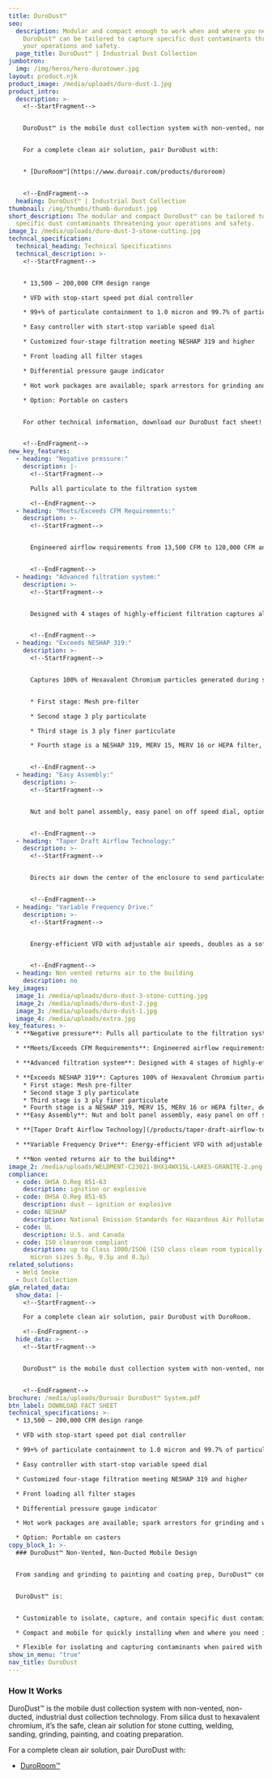 ```yaml
---
title: DuroDust™
seo:
  description: Modular and compact enough to work when and where you need it,
    DuroDust™ can be tailored to capture specific dust contaminants threatening
    your operations and safety.
  page_title: DuroDust™ | Industrial Dust Collection
jumbotron:
  img: /img/heros/hero-durotower.jpg
layout: product.njk
product_image: /media/uploads/duro-dust-1.jpg
product_intro:
  description: >-
    <!--StartFragment-->


    DuroDust™ is the mobile dust collection system with non-vented, non-ducted, industrial dust collection technology. From silica dust to hexavalent chromium, it’s the safe, clean air solution for stone cutting, welding, sanding, grinding, painting, and coating preparation.


    For a complete clean air solution, pair DuroDust with:


    * [DuroRoom™](https://www.duroair.com/products/duroroom)


    <!--EndFragment-->
  heading: DuroDust™ | Industrial Dust Collection
thumbnail: /img/thumbs/thumb-durodust.jpg
short_description: The modular and compact DuroDust™ can be tailored to capture
  specific dust contaminants threatening your operations and safety.
image_1: /media/uploads/duro-dust-3-stone-cutting.jpg
techncal_specification:
  technical_heading: Technical Specifications
  technical_description: >-
    <!--StartFragment-->


    * 13,500 – 200,000 CFM design range

    * VFD with stop-start speed pot dial controller

    * 99+% of particulate containment to 1.0 micron and 99.7% of particulate to 0.3 micron

    * Easy controller with start-stop variable speed dial

    * Customized four-stage filtration meeting NESHAP 319 and higher

    * Front loading all filter stages

    * Differential pressure gauge indicator

    * Hot work packages are available; spark arrestors for grinding and welding

    * Option: Portable on casters


    For other technical information, download our DuroDust fact sheet!


    <!--EndFragment-->
new_key_features:
  - heading: "Negative pressure:"
    description: |-
      <!--StartFragment-->

      Pulls all particulate to the filtration system

      <!--EndFragment-->
  - heading: "Meets/Exceeds CFM Requirements:"
    description: >-
      <!--StartFragment-->


      Engineered airflow requirements from 13,500 CFM to 120,000 CFM and beyond, to achieve airflow from 50 FPM to over 150 FPM through the enclosure and ensure dust/smoke will not escape.


      <!--EndFragment-->
  - heading: "Advanced filtration system:"
    description: >-
      <!--StartFragment-->


      Designed with 4 stages of highly-efficient filtration captures all particulate to 1 micron and 99.7% of particulate to 0.3 micron.


      <!--EndFragment-->
  - heading: "Exceeds NESHAP 319:"
    description: >-
      <!--StartFragment-->


      Captures 100% of Hexavalent Chromium particles generated during surface preparation processes.


      * First stage: Mesh pre-filter

      * Second stage 3 ply particulate

      * Third stage is 3 ply finer particulate

      * Fourth stage is a NESHAP 319, MERV 15, MERV 16 or HEPA filter, depending upon requirements


      <!--EndFragment-->
  - heading: "Easy Assembly:"
    description: >-
      <!--StartFragment-->


      Nut and bolt panel assembly, easy panel on off speed dial, option for a lockable fused disconnect and C/UL/US Listed with a pre-wired control panel.


      <!--EndFragment-->
  - heading: "Taper Draft Airflow Technology:"
    description: >-
      <!--StartFragment-->


      Directs air down the center of the enclosure to send particulates to filter banks creating a regulated area.


      <!--EndFragment-->
  - heading: "Variable Frequency Drive:"
    description: >-
      <!--StartFragment-->


      Energy-efficient VFD with adjustable air speeds, doubles as a soft starter to eliminate the need for a motor starter.


      <!--EndFragment-->
  - heading: Non vented returns air to the building
    description: no
key_images:
  image_1: /media/uploads/duro-dust-3-stone-cutting.jpg
  image_2: /media/uploads/duro-dust-2.jpg
  image_3: /media/uploads/duro-dust-1.jpg
  image_4: /media/uploads/extra.jpg
key_features: >-
  * **Negative pressure**: Pulls all particulate to the filtration system

  * **Meets/Exceeds CFM Requirements**: Engineered airflow requirements from 13,500 CFM to 120,000 CFM and beyond, to achieve airflow  from 50 FPM to over 150 FPM through the enclosure and ensure dust/smoke will not escape.

  * **Advanced filtration system**: Designed with 4 stages of highly-efficient filtration captures all particulate to 1 micron and 99.7% of particulate to 0.3 micron.

  * **Exceeds NESHAP 319**: Captures 100% of Hexavalent Chromium particles generated during surface preparation processes.
    * First stage: Mesh pre-filter
    * Second stage 3 ply particulate
    * Third stage is 3 ply finer particulate
    * Fourth stage is a NESHAP 319, MERV 15, MERV 16 or HEPA filter, depending upon requirements
  * **Easy Assembly**: Nut and bolt panel assembly, easy panel on off speed dial, option for a lockable fused disconnect and C/UL/US Listed with a pre-wired control panel.

  * **[Taper Draft Airflow Technology](/products/taper-draft-airflow-technology/)**: Directs air down the center of the enclosure to send particulates to filter banks creating a regulated area.

  * **Variable Frequency Drive**: Energy-efficient VFD with adjustable air speeds, doubles as a soft starter to eliminate the need for a motor starter.

  * **Non vented returns air to the building**
image_2: /media/uploads/WELDMENT-C23021-8HX14WX15L-LAKES-GRANITE-2.png
compliance:
  - code: OHSA O.Reg 851-63
    description: ignition or explosive
  - code: OHSA O.Reg 851-65
    description: dust – ignition or explosive
  - code: NESHAP
    description: National Emission Standards for Hazardous Air Pollutants
  - code: UL
    description: U.S. and Canada
  - code: ISO cleanroom compliant
    description: up to Class 1000/ISO6 (ISO class clean room typically measures
      micron sizes 5.0µ, 0.5µ and 0.3µ)
related_solutions:
  - Weld Smoke
  - Dust Collection
g&m_related_data:
  show_data: |-
    <!--StartFragment-->

    For a complete clean air solution, pair DuroDust with DuroRoom.

    <!--EndFragment-->
  hide_data: >-
    <!--StartFragment-->


    DuroDust™ is the mobile dust collection system with non-vented, non-ducted, industrial dust collection technology. From silica dust to hexavalent chromium, it’s the safe, clean-air solution for stone cutting, welding, sanding, grinding, painting, and coating preparation.


    <!--EndFragment-->
brochure: /media/uploads/Duroair DuroDust™ System.pdf
btn_label: DOWNLOAD FACT SHEET
technical_specifications: >-
  * 13,500 – 200,000 CFM design range

  * VFD with stop-start speed pot dial controller

  * 99+% of particulate containment to 1.0 micron and 99.7% of particulate to 0.3 micron

  * Easy controller with start-stop variable speed dial

  * Customized four-stage filtration meeting NESHAP 319 and higher

  * Front loading all filter stages

  * Differential pressure gauge indicator

  * Hot work packages are available; spark arrestors for grinding and welding

  * Option: Portable on casters
copy_block_1: >-
  ### DuroDust™ Non-Vented, Non-Ducted Mobile Design


  From sanding and grinding to painting and coating prep, DuroDust™ continuously filters your industry’s most troublesome dust contaminants without venting or ducting – when and where you need it.


  DuroDust™ is:


  * Customizable to isolate, capture, and contain specific dust contaminants, from aluminum dust to sanding composites

  * Compact and mobile for quickly installing when and where you need it to improve air quality, without disrupting current workflows

  * Flexible for isolating and capturing contaminants when paired with our [DuroRoom™](/products/duroroom) enclosure to shield cellular manufacturing processes
show_in_menu: "true"
nav_title: DuroDust
---
```

### How It Works

DuroDust™ is the mobile dust collection system with non-vented, non-ducted, industrial dust collection technology. From silica dust to hexavalent chromium, it’s the safe, clean air solution for stone cutting, welding, sanding, grinding, painting, and coating preparation.
 

For a complete clean air solution, pair DuroDust with:

* [DuroRoom™](/products/duroroom)
